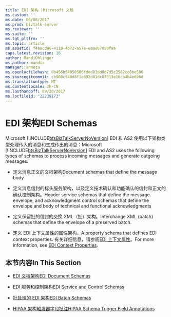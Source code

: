 ```yaml
---
title: EDI 架构 |Microsoft 文档
ms.custom: ''
ms.date: 06/08/2017
ms.prod: biztalk-server
ms.reviewer: ''
ms.suite: ''
ms.tgt_pltfrm: ''
ms.topic: article
ms.assetid: f4aacda6-4110-4b72-a57e-eaa807050f9a
caps.latest.revision: 16
author: MandiOhlinger
ms.author: mandia
manager: anneta
ms.openlocfilehash: 0b456b54050506fded81dd8d7d5c2582cc8be586
ms.sourcegitcommit: cb908c540d8f1a692d01dc8f313e16cb4b4e696d
ms.translationtype: MT
ms.contentlocale: zh-CN
ms.lasthandoff: 09/20/2017
ms.locfileid: "22239173"
---
```

# <a name="edi-schemas"></a><span data-ttu-id="3c129-102">EDI 架构</span><span class="sxs-lookup"><span data-stu-id="3c129-102">EDI Schemas</span></span>
<span data-ttu-id="3c129-103">Microsoft [!INCLUDE[btsBizTalkServerNoVersion](../includes/btsbiztalkservernoversion-md.md)] EDI 和 AS2 使用以下架构类型处理传入的消息和生成传出的消息：</span><span class="sxs-lookup"><span data-stu-id="3c129-103">Microsoft [!INCLUDE[btsBizTalkServerNoVersion](../includes/btsbiztalkservernoversion-md.md)] EDI and AS2 uses the following types of schemas to process incoming messages and generate outgoing messages:</span></span>  
  
-   <span data-ttu-id="3c129-104">定义消息正文的文档架构</span><span class="sxs-lookup"><span data-stu-id="3c129-104">Document schemas that define the message body</span></span>  
  
-   <span data-ttu-id="3c129-105">定义消息信封的标头服务架构，以及定义技术确认和功能确认的信封和正文的确认控制架构。</span><span class="sxs-lookup"><span data-stu-id="3c129-105">Header service schemas that define the message envelope, and acknowledgment control schemas that define the envelope and body of technical and functional acknowledgments</span></span>  
  
-   <span data-ttu-id="3c129-106">定义保留批的信封的交换 XML（批）架构。</span><span class="sxs-lookup"><span data-stu-id="3c129-106">Interchange XML (batch) schemas that define the envelope of a preserved batch.</span></span>  
  
-   <span data-ttu-id="3c129-107">定义 EDI 上下文属性的属性架构。</span><span class="sxs-lookup"><span data-stu-id="3c129-107">A property schema that defines EDI context properties.</span></span> <span data-ttu-id="3c129-108">有关详细信息，请参阅[EDI 上下文属性](../core/edi-context-properties.md)。</span><span class="sxs-lookup"><span data-stu-id="3c129-108">For more information, see [EDI Context Properties](../core/edi-context-properties.md).</span></span>  
  
## <a name="in-this-section"></a><span data-ttu-id="3c129-109">本节内容</span><span class="sxs-lookup"><span data-stu-id="3c129-109">In This Section</span></span>  
  
-   [<span data-ttu-id="3c129-110">EDI 文档架构</span><span class="sxs-lookup"><span data-stu-id="3c129-110">EDI Document Schemas</span></span>](../core/edi-document-schemas.md)  
  
-   [<span data-ttu-id="3c129-111">EDI 服务和控制架构</span><span class="sxs-lookup"><span data-stu-id="3c129-111">EDI Service and Control Schemas</span></span>](../core/edi-service-and-control-schemas.md)  
  
-   [<span data-ttu-id="3c129-112">批处理的 EDI 架构</span><span class="sxs-lookup"><span data-stu-id="3c129-112">EDI Batch Schemas</span></span>](../core/edi-batch-schemas.md)  
  
-   [<span data-ttu-id="3c129-113">HIPAA 架构触发器字段批注</span><span class="sxs-lookup"><span data-stu-id="3c129-113">HIPAA Schema Trigger Field Annotations</span></span>](../core/hipaa-schema-trigger-field-annotations.md)